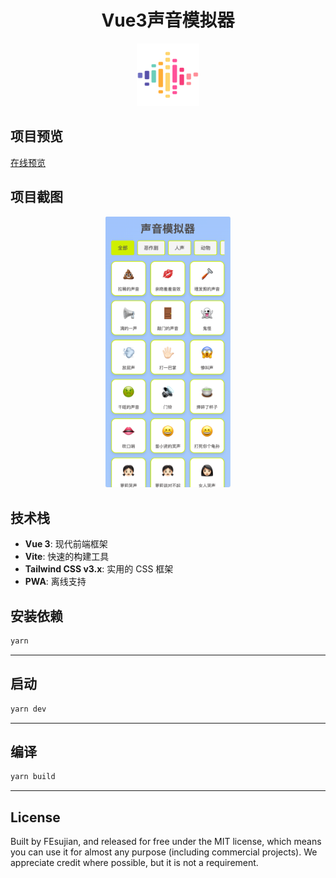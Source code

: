 <p align="center">
<h1 align="center">Vue3声音模拟器</h1>
</p>
<p align="center"><img width="100" src="./public/logo.png" alt="logo"></p>

## 项目预览

[在线预览](https://sound.fesujian.com)

## 项目截图

<p align="center">
<img src="./screenshot/screenshot1.png" width="200">
</p>

## 技术栈

- **Vue 3**: 现代前端框架
- **Vite**: 快速的构建工具
- **Tailwind CSS v3.x**: 实用的 CSS 框架
- **PWA**: 离线支持

## 安装依赖

```bash
yarn
```

---

## 启动

```bash
yarn dev
```

---

## 编译

```bash
yarn build
```

---

## License

Built by FEsujian, and released for free under the MIT license, which means you can use it for almost any purpose
(including commercial projects). We appreciate credit where possible, but it is not a requirement.

